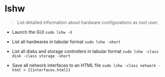 # lshw
> List detailed information about hardware configurations as root user.

- Launch the GUI
`sudo lshw -X`

- List all hardwares in tabular format
`sudo lshw -short`

- List all disks and storage controllers in tabular format
`sudo lshw -class disk -class storage -short`

- Save all network interfaces to an HTML file
`sudo lshw -class network -html > {{interfaces.html}}`
